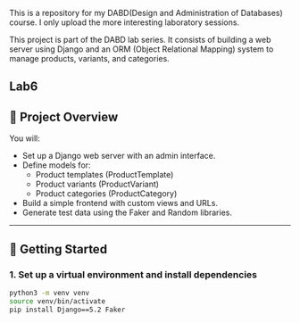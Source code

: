 This is a repository for my DABD(Design and Administration of Databases) course. I only upload the more interesting laboratory sessions.

This project is part of the DABD lab series. It consists of building a web server using Django and an ORM (Object Relational Mapping) system to manage products, variants, and categories.

## Lab6
## 🧰 Project Overview

You will:

- Set up a Django web server with an admin interface.
- Define models for:
  - Product templates (ProductTemplate)
  - Product variants (ProductVariant)
  - Product categories (ProductCategory)
- Build a simple frontend with custom views and URLs.
- Generate test data using the Faker and Random libraries.

---

## 🚀 Getting Started

### 1. Set up a virtual environment and install dependencies

```bash
python3 -m venv venv
source venv/bin/activate
pip install Django==5.2 Faker
